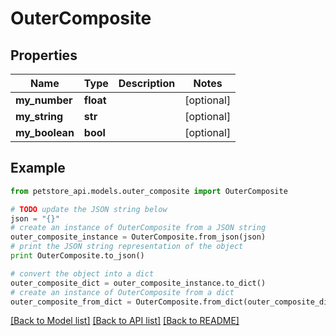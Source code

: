 # OuterComposite


## Properties
Name | Type | Description | Notes
------------ | ------------- | ------------- | -------------
**my_number** | **float** |  | [optional] 
**my_string** | **str** |  | [optional] 
**my_boolean** | **bool** |  | [optional] 

## Example

```python
from petstore_api.models.outer_composite import OuterComposite

# TODO update the JSON string below
json = "{}"
# create an instance of OuterComposite from a JSON string
outer_composite_instance = OuterComposite.from_json(json)
# print the JSON string representation of the object
print OuterComposite.to_json()

# convert the object into a dict
outer_composite_dict = outer_composite_instance.to_dict()
# create an instance of OuterComposite from a dict
outer_composite_from_dict = OuterComposite.from_dict(outer_composite_dict)
```
[[Back to Model list]](../README.md#documentation-for-models) [[Back to API list]](../README.md#documentation-for-api-endpoints) [[Back to README]](../README.md)


